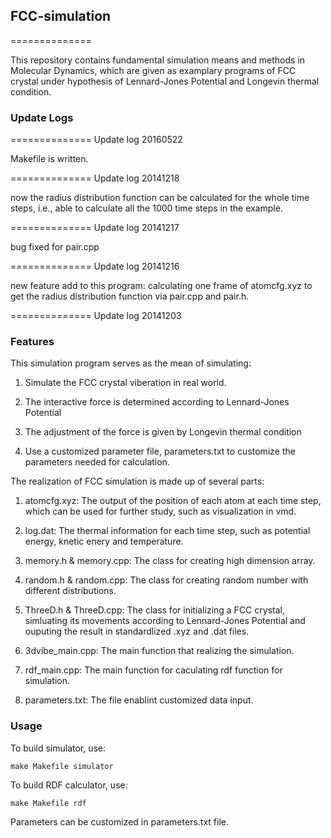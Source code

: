 ## FCC-simulation
==============

This repository contains fundamental simulation means and methods in Molecular Dynamics, which are given as examplary programs of FCC crystal under hypothesis of Lennard-Jones Potential and Longevin thermal condition.


### Update Logs

==============
Update log 20160522

Makefile is written.

==============
Update log 20141218

now the radius distribution function can be calculated for the whole time steps, i.e., able to calculate all the 1000 time steps in the example.


==============
Update log 20141217

bug fixed for pair.cpp

==============
Update log 20141216

new feature add to this program: calculating one frame of atomcfg.xyz to get the radius distribution function via pair.cpp and pair.h.


==============
Update log 20141203


### Features

This simulation program serves as the mean of simulating:

1. Simulate the FCC crystal viberation in real world.

2. The interactive force is determined according to Lennard-Jones Potential

3. The adjustment of the force is given by Longevin thermal condition

4. Use a customized parameter file, parameters.txt to customize the parameters needed for calculation.

The realization of FCC simulation is made up of several parts:

1. atomcfg.xyz: The output of the position of each atom at each time step, which can be used for further study, such as visualization in vmd.

2. log.dat: The thermal information for each time step, such as potential energy, knetic enery and temperature.

3. memory.h & memory.cpp: The class for creating high dimension array.

4. random.h & random.cpp: The class for creating random number with different distributions.

5. ThreeD.h & ThreeD.cpp: The class for initializing a FCC crystal, simluating its movements according to Lennard-Jones Potential and ouputing the result in standardlized .xyz and .dat files.

6. 3dvibe_main.cpp: The main function that realizing the simulation.

7. rdf_main.cpp: The main function for caculating rdf function for simulation.

8. parameters.txt: The file enablint customized data input.


### Usage

To build simulator, use:

    make Makefile simulator 


To build RDF calculator, use:

    make Makefile rdf 


Parameters can be customized in parameters.txt file.
